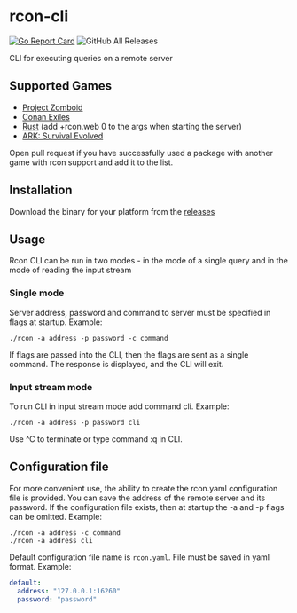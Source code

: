 # rcon-cli
[![Go Report Card](https://goreportcard.com/badge/github.com/gorcon/rcon-cli)](https://goreportcard.com/report/github.com/gorcon/rcon-cli)
![GitHub All Releases](https://img.shields.io/github/downloads/gorcon/rcon-cli/total)

CLI for executing queries on a remote server

## Supported Games

* [Project Zomboid](https://store.steampowered.com/app/108600) 
* [Conan Exiles](https://store.steampowered.com/app/440900)
* [Rust](https://store.steampowered.com/app/252490) (add +rcon.web 0 to the args when starting the server)
* [ARK: Survival Evolved](https://store.steampowered.com/app/346110)

Open pull request if you have successfully used a package with another game with rcon support and add it to the list.

## Installation

Download the binary for your platform from the [releases](https://github.com/gorcon/rcon/releases)

## Usage

Rcon CLI can be run in two modes - in the mode of a single query and in the mode of reading the input stream

### Single mode

Server address, password and command to server must be specified in flags at startup. Example:

    ./rcon -a address -p password -c command
    
If flags are passed into the CLI, then the flags are sent as a single command. 
The response is displayed, and the CLI will exit.

### Input stream mode

To run CLI in input stream mode add command cli. Example:

    ./rcon -a address -p password cli
    
Use ^C to terminate or type command :q in CLI.    

## Configuration file

For more convenient use, the ability to create the rcon.yaml configuration file is provided. 
You can save the address of the remote server and its password. If the configuration file exists, 
then at startup the -a and -p flags can be omitted. Example:

    ./rcon -a address -c command
    ./rcon -a address cli

Default configuration file name is `rcon.yaml`. File must be saved in yaml format. Example:

```yaml
default:
  address: "127.0.0.1:16260"
  password: "password"
```
